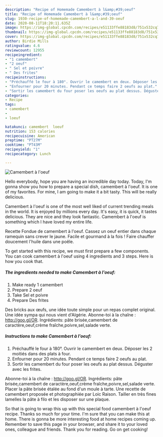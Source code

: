 ```yaml
---
description: "Recipe of Homemade Camembert à l&amp;#39;oeuf"
title: "Recipe of Homemade Camembert à l&amp;#39;oeuf"
slug: 1930-recipe-of-homemade-camembert-a-l-and-39-oeuf
date: 2020-08-11T18:20:11.635Z
image: https://img-global.cpcdn.com/recipes/e51133ffe88183d8/751x532cq70/camembert-a-loeuf-photo-principale-de-la-recette.jpg
thumbnail: https://img-global.cpcdn.com/recipes/e51133ffe88183d8/751x532cq70/camembert-a-loeuf-photo-principale-de-la-recette.jpg
cover: https://img-global.cpcdn.com/recipes/e51133ffe88183d8/751x532cq70/camembert-a-loeuf-photo-principale-de-la-recette.jpg
author: Birdie Mills
ratingvalue: 4.6
reviewcount: 12955
recipeingredient:
- "1 camembert"
- "2 oeuf"
- " Sel et poivre"
- " Des frites"
recipeinstructions:
- "Préchauffé le four à 180°. Ouvrir le camembert en deux. Déposer les 2 moitiés dans des plats à four."
- "Enfourner pour 20 minutes. Pendant ce temps faire 2 oeufs au plat."
- "Sortir les camembert du four poser les oeufs au plat dessus. Déguster avec les frites."
categories:
- Recipe
tags:
- camembert
- 
- loeuf

katakunci: camembert  loeuf 
nutrition: 153 calories
recipecuisine: American
preptime: "PT27M"
cooktime: "PT43M"
recipeyield: "1"
recipecategory: Lunch

---
```



![Camembert à l&#39;oeuf](https://img-global.cpcdn.com/recipes/e51133ffe88183d8/751x532cq70/camembert-a-loeuf-photo-principale-de-la-recette.jpg)

Hello everybody, hope you are having an incredible day today. Today, I'm gonna show you how to prepare a special dish, camembert à l&#39;oeuf. It is one of my favorites. For mine, I am going to make it a bit tasty. This will be really delicious.

Camembert à l&#39;oeuf is one of the most well liked of current trending meals in the world. It is enjoyed by millions every day. It's easy, it is quick, it tastes delicious. They are nice and they look fantastic. Camembert à l&#39;oeuf is something which I have loved my entire life.

Recette Fondue de camembert à l&#39;oeuf. Cassez un oeuf entier dans chaque ramequin sans crever le jaune. Facile et gourmand à la fois ! Faire chauffer doucement l&#39;huile dans une poêle.


To get started with this recipe, we must first prepare a few components. You can cook camembert à l&#39;oeuf using 4 ingredients and 3 steps. Here is how you cook that.

<!--inarticleads1-->

##### The ingredients needed to make Camembert à l&#39;oeuf:

1. Make ready 1 camembert
1. Prepare 2 oeuf
1. Take  Sel et poivre
1. Prepare  Des frites


Des bricks aux œufs, une idée toute simple pour un repas complet original. Une idée sympa qui nous vient d&#39;Algérie. Abonne-toi à la chaîne : http://goo.gl/OR. Ingrédients: pâte brisée,camembert de caractère,oeuf,crème fraîche,poivre,sel,salade verte. 

<!--inarticleads2-->

##### Instructions to make Camembert à l&#39;oeuf:

1. Préchauffé le four à 180°. Ouvrir le camembert en deux. Déposer les 2 moitiés dans des plats à four.
1. Enfourner pour 20 minutes. Pendant ce temps faire 2 oeufs au plat.
1. Sortir les camembert du four poser les oeufs au plat dessus. Déguster avec les frites.


Abonne-toi à la chaîne : http://goo.gl/OR. Ingrédients: pâte brisée,camembert de caractère,oeuf,crème fraîche,poivre,sel,salade verte. Placer la pâte brisée étalée au fond d&#39;un moule à tarte. Une recette de camembert proposée et photographiée par Loic Raison. Tailler en très fines lamelles la pâte à filo et les disposer sur une plaque. 

So that is going to wrap this up with this special food camembert à l&#39;oeuf recipe. Thanks so much for your time. I'm sure that you can make this at home. There is gonna be more interesting food at home recipes coming up. Remember to save this page in your browser, and share it to your loved ones, colleague and friends. Thank you for reading. Go on get cooking!
